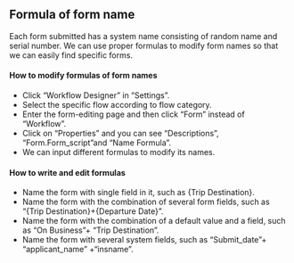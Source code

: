 ## Formula of form name
Each form submitted has a system name consisting of random name and serial number. We can use proper formulas to modify form names so that we can easily find specific forms.
#### How to modify formulas of form names
- Click “Workflow Designer” in “Settings”.
- Select the specific flow according to flow category.
- Enter the form-editing page and then click “Form” instead of “Workflow”.
- Click on “Properties” and you can see “Descriptions”, “Form.Form_script”and “Name Formula”.
-	We can input different formulas to modify its names.
#### How to write and edit formulas
- Name the form with single field in it, such as {Trip Destination}.
- Name the form with the combination of several form fields, such as “{Trip Destination}+{Departure Date}”.
- Name the form with the combination of a default value and a field, such as “On Business”+ “Trip Destination”.
- Name the form with several system fields, such as “Submit_date”+ “applicant_name” +“insname”.


